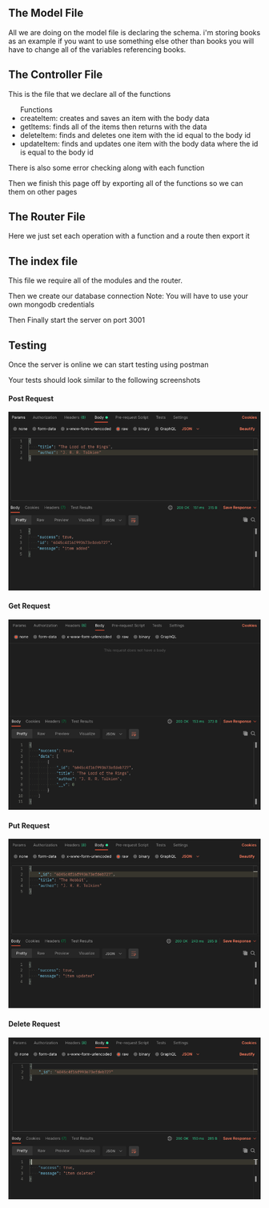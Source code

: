 ## The Model File

All we are doing on the model file is declaring the schema.
i'm storing books as an example 
if you want to use something else other than books you will have to change all of the variables referencing books.

## The Controller File

This is the file that we declare all of the functions 

<ul> Functions 
  <li> createItem: creates and saves an item with the body data </li>
  <li> getItems: finds all of the items then returns with the data </li>
  <li> deleteItem: finds and deletes one item with the id equal to the body id </li>
  <li> updateItem: finds and updates one item with the body data where the id is equal to the body id </li>
</ul>

There is also some error checking along with each function

Then we finish this page off by exporting all of the functions so we can them on other pages

## The Router File

Here we just set each operation with a function and a route then export it

## The index file

This file we require all of the modules and the router.

Then we create our database connection 
Note: You will have to use your own mongodb credentials

Then Finally start the server on port 3001

## Testing

Once the server is online we can start testing using postman

Your tests should look similar to the following screenshots

#### Post Request

<img src="images/post.png">

#### Get Request

<img src="images/get.png">

#### Put Request

<img src="images/put.png">

#### Delete Request

<img src="images/delete.png">














